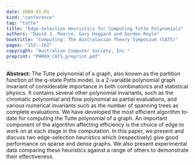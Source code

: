 ```yaml
---
date: 2009-01-01
kind: "conference"
tag: "tutte"
title: "Edge-Selection Heuristics for Computing Tutte Polynomials"
authors: "David J. Pearce, Gary Haggard and Gordon Royle"
booktitle: "Computing: The Australasian Theory Symposium (CATS)"
pages: "153--162"
copyright: "Australian Computer Society, Inc."
preprint: "PHR09_CATS_preprint.pdf"
---
```


**Abstract:** The Tutte polynomial of a graph, also known as the partition function of the q-state Potts model, is a 2-variable polynomial graph invariant of considerable importance in both combinatorics and statistical physics. It contains several other polynomial invariants, such as the chromatic polynomial and flow polynomial as partial evaluations, and various numerical invariants such as the number of spanning trees as complete evaluations. We have developed the most efficient algorithm to-date for computing the Tutte polynomial of a graph. An important component of the algorithm affecting efficiency is the choice of edge to work on at each stage in the computation. In this paper, we present and discuss two edge-selection heuristics which (respectively) give good performance on sparse and dense graphs. We also present experimental data comparing these heuristics against a range of others to demonstrate their effectiveness.